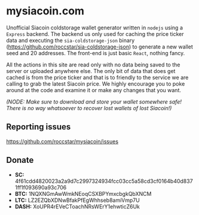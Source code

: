# mysiacoin.com

Unofficial Siacoin coldstorage wallet generator written in `nodejs` using a `Express` backend. The backend us only used for caching the price ticker data and executing the `sia-coldstorage-json` binary (https://github.com/roccstar/sia-coldstorage-json) to generate a new wallet seed and 20 addresses. The front-end is just basic `React`, nothing fancy.

All the actions in this site are read only with no data being saved to the server or uploaded anywhere else. The only bit of data that does get cached is from the price ticker and that is to friendly to the service we are calling to grab the latest Siacoin price. We highly encourage you to poke around at the code and examine it or make any changes that you want.

_(NODE: Make sure to download and store your wallet somewhere safe! There is no way whatsoever to recover lost wallets of lost Siacoin!)_

## Reporting issues

https://github.com/roccstar/mysiacoin/issues

## Donate

- **SC:** 4f61cdd4820023a2a9d7c2997324934fcc03cc5a58cd3cf0164b40d8371ff1f093690a93c706
- **BTC:** 1NQXNGmAwWmkNEoqCSXBPYmxcbgkQbXNCM
- **LTC:** LZ2EZQbXDNwBfakPfEgWhhseb8amiVmp7U
- **DASH:** XoUPR4rEVeCToachNRsWErY1ehwticZ6Uk
